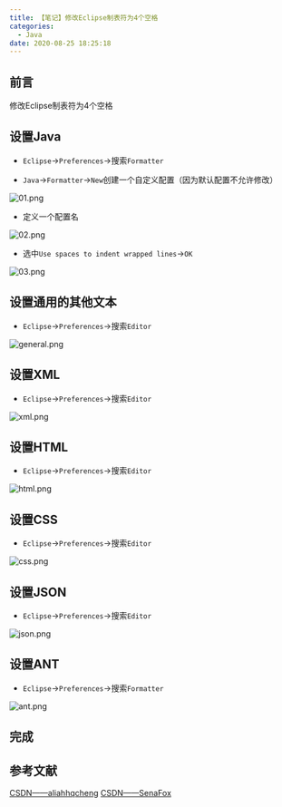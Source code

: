 ```yaml
---
title: 【笔记】修改Eclipse制表符为4个空格
categories:
  - Java
date: 2020-08-25 18:25:18
---
```


## 前言

修改Eclipse制表符为4个空格

<!-- more -->

## 设置Java

- `Eclipse`->`Preferences`->搜索`Formatter`

- `Java`->`Formatter`->`New`创建一个自定义配置（因为默认配置不允许修改）

![01.png](/images/20200825182518/01.png)

- 定义一个配置名

![02.png](/images/20200825182518/02.png)

- 选中`Use spaces to indent wrapped lines`->`OK`

![03.png](/images/20200825182518/03.png)

## 设置通用的其他文本

- `Eclipse`->`Preferences`->搜索`Editor`

![general.png](/images/20200825182518/general.png)

## 设置XML

- `Eclipse`->`Preferences`->搜索`Editor`

![xml.png](/images/20200825182518/xml.png)

## 设置HTML

- `Eclipse`->`Preferences`->搜索`Editor`

![html.png](/images/20200825182518/html.png)

## 设置CSS

- `Eclipse`->`Preferences`->搜索`Editor`

![css.png](/images/20200825182518/css.png)

## 设置JSON

- `Eclipse`->`Preferences`->搜索`Editor`

![json.png](/images/20200825182518/json.png)

## 设置ANT

- `Eclipse`->`Preferences`->搜索`Formatter`

![ant.png](/images/20200825182518/ant.png)

## 完成

## 参考文献

[CSDN——aliahhqcheng](https://blog.csdn.net/aliahhqcheng/article/details/84448119)
[CSDN——SenaFox](https://blog.csdn.net/senafox/article/details/41015119)

